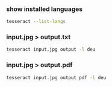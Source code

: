 ### show installed languages
```sh
tesseract --list-langs
```

### input.jpg > output.txt
```sh
tesseract input.jpg output -l deu
```

### input.jpg > output.pdf
```sh
tesseract input.jpg output pdf -l deu
```


